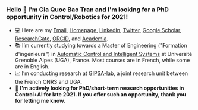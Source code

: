 ### Hello 👋 I'm Gia Quoc Bao Tran and I'm looking for a PhD opportunity in Control/Robotics for 2021!
- :computer: Here are my [Email](mailto:gia-quoc-bao.tran@grenoble-inp.org), [Homepage](https://www.tran-gia-quoc-bao.com/), [LinkedIn](https://www.linkedin.com/in/tran-gia-quoc-bao/), [Twitter](https://twitter.com/Tran_GiaQuocBao), [Google Scholar](https://scholar.google.fr/citations?hl=en&user=j7GowkcAAAAJ&sortby=pubdate&view_op=list_works&gmla=AJsN-F6fLm0IMSpRxtBXAQljmDQtw01THyYzxmJcx2MYTHZmkekfXQTc5n5kipvyXRjuGSHjspVYx0be6MPEcjL1mOTMVCbfTuWn_cb6eOWqsjBMQup1v2I), [ResearchGate](https://www.researchgate.net/profile/Gia_Quoc_Bao_Tran), [ORCID](https://orcid.org/0000-0002-0150-8805), and [Academia](https://univ-grenoble-alpes.academia.edu/GiaQuocBaoTran).
- :books: I’m currently studying towards a Master of Engineering ("Formation d'ingénieurs") in [Automatic Control and Intelligent Systems](https://ense3.grenoble-inp.fr/fr/formation/filiere-automatique-systemes-intelligents#page-presentation) at Université Grenoble Alpes (UGA), France. Most courses are in French, while some are in English.
- :chart_with_upwards_trend: I’m conducting research at [GIPSA-lab](http://www.gipsa-lab.grenoble-inp.fr/en/home.php), a joint research unit between the French CNRS and UGA.
- :mag_right: **I'm actively looking for PhD/short-term research opportunities in Control+AI for late 2021. If you offer such an opportunity, thank you for letting me know.**
